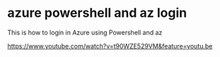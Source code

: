 # azure powershell and az login
This is how to login in Azure using Powershell and az

https://www.youtube.com/watch?v=t90WZE529VM&feature=youtu.be

